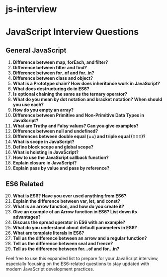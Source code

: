 # js-interview


# JavaScript Interview Questions

## General JavaScript

1. **Difference between map, forEach, and filter?**
2. **Difference between filter and find?**
3. **Difference between for..of and for..in?**
4. **Difference between class and object?**
5. **What is a Prototype chain? How does inheritance work in JavaScript?**
6. **What does destructuring do in ES6?**
7. **Is optional chaining the same as the ternary operator?**
8. **What do you mean by dot notation and bracket notation? When should you use each?**
9. **How do you empty an array?**
10. **Difference between Primitive and Non-Primitive Data Types in JavaScript?**
11. **What are Truthy and Falsy values? Can you give examples?**
12. **Difference between null and undefined?**
13. **Differences between double equal (==) and triple equal (===)?**
14. **What is scope in JavaScript?**
15. **Define block scope and global scope?**
16. **What is hoisting in JavaScript?**
17. **How to use the JavaScript callback function?**
18. **Explain closure in JavaScript?**
19. **Explain pass by value and pass by reference?**

## ES6 Related

20. **What is ES6? Have you ever used anything from ES6?**
21. **Explain the difference between var, let, and const?**
22. **What is an arrow function, and how do you create it?**
23. **Give an example of an Arrow function in ES6? List down its advantages?**
24. **Discuss the spread operator in ES6 with an example?**
25. **What do you understand about default parameters in ES6?**
26. **What are template literals in ES6?**
27. **Tell us the difference between an arrow and a regular function?**
28. **Tell us the difference between seal and freeze?**
29. **Tell us the difference between for...of and for...in?**

Feel free to use this expanded list to prepare for your JavaScript interview, especially focusing on the ES6-related questions to stay updated with modern JavaScript development practices.


